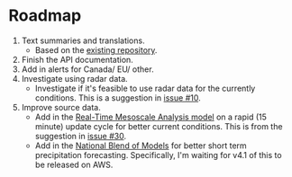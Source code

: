 # Roadmap
1. Text summaries and translations.	
	* Based on the [existing repository](https://github.com/alexander0042/translations).
2. Finish the API documentation.
3. Add in alerts for Canada/ EU/ other.
3. Investigate using radar data.
    *  Investigate if it's feasible to use radar data for the currently conditions. This is a suggestion in [issue #10](https://github.com/alexander0042/pirateweather/issues/10).
5. Improve source data.
	* Add in the [Real-Time Mesoscale Analysis model](https://www.nco.ncep.noaa.gov/pmb/products/rtma/) on a rapid (15 minute) update cycle for better current conditions. This is from the suggestion in [issue #30](https://github.com/alexander0042/pirate-weather-ha/issues/30).
	* Add in the [National Blend of Models](https://blend.mdl.nws.noaa.gov/) for better short term precipitation forecasting. Specifically, I'm waiting for v4.1 of this to be released on AWS.
